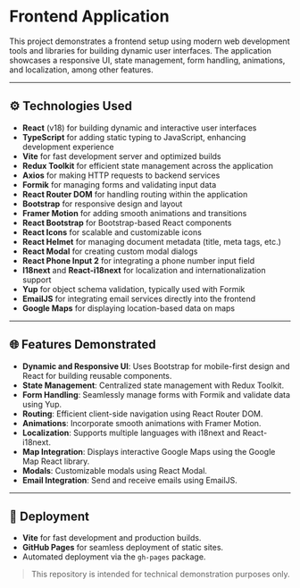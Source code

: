 # Frontend Application

This project demonstrates a frontend setup using modern web development tools and libraries for building dynamic user interfaces. The application showcases a responsive UI, state management, form handling, animations, and localization, among other features.

---

## ⚙️ Technologies Used

- **React** (v18) for building dynamic and interactive user interfaces
- **TypeScript** for adding static typing to JavaScript, enhancing development experience
- **Vite** for fast development server and optimized builds
- **Redux Toolkit** for efficient state management across the application
- **Axios** for making HTTP requests to backend services
- **Formik** for managing forms and validating input data
- **React Router DOM** for handling routing within the application
- **Bootstrap** for responsive design and layout
- **Framer Motion** for adding smooth animations and transitions
- **React Bootstrap** for Bootstrap-based React components
- **React Icons** for scalable and customizable icons
- **React Helmet** for managing document metadata (title, meta tags, etc.)
- **React Modal** for creating custom modal dialogs
- **React Phone Input 2** for integrating a phone number input field
- **I18next** and **React-i18next** for localization and internationalization support
- **Yup** for object schema validation, typically used with Formik
- **EmailJS** for integrating email services directly into the frontend
- **Google Maps** for displaying location-based data on maps

---

## 🌐 Features Demonstrated

- **Dynamic and Responsive UI**: Uses Bootstrap for mobile-first design and React for building reusable components.
- **State Management**: Centralized state management with Redux Toolkit.
- **Form Handling**: Seamlessly manage forms with Formik and validate data using Yup.
- **Routing**: Efficient client-side navigation using React Router DOM.
- **Animations**: Incorporate smooth animations with Framer Motion.
- **Localization**: Supports multiple languages with i18next and React-i18next.
- **Map Integration**: Displays interactive Google Maps using the Google Map React library.
- **Modals**: Customizable modals using React Modal.
- **Email Integration**: Send and receive emails using EmailJS.

---

## 🚀 Deployment

- **Vite** for fast development and production builds.
- **GitHub Pages** for seamless deployment of static sites.
- Automated deployment via the `gh-pages` package.

> This repository is intended for technical demonstration purposes only.
